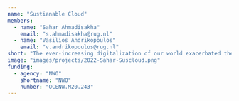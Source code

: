 ```yaml
---
name: "Sustianable Cloud"
members:
  - name: "Sahar Ahmadisakha"
    email: "s.ahmadisakha@rug.nl"
  - name: "Vasilios Andrikopoulos"
    email: "v.andrikopoulos@rug.nl"
short: "The ever-increasing digitalization of our world exacerbated the need (and opportunity) to address global sustainability goals at the software level. In fact, architecting sustainable software-intensive systems is recognized as one of the grand challenges of contemporary software engineering. The ubiquity of such systems provides a unique opportunity for a singular point of intervention in ameliorating sustainability across the socio-technical spectrum. At the same time, it also generates the necessary urgency in delivering sustainability through appropriate architecting practices. These practices are particularly compelling because they allow us to reason and evaluate system sustainability throughout the system's lifecycle. The wide adoption of cloud computing, however, where software, platforms, and infrastructure are delivered as-a-service makes this task complicated due to the opaqueness of consumed services. Related work on the topic so far has focused mainly on minimizing energy consumption at the data center level, i.e. on the environmental dimension, at the expense of the other sustainability dimensions, that is the technical, economic, and social ones. To address this deficiency, this project aims to develop a sustainability-aware architecting framework specifically for cloud-based software services which incorporates all dimensions of system sustainability. The framework is structured around the use of sustainability indicators, one per dimension, as the means of abstracting away from dimension-specific concerns. A major component of this project is the definition and evaluation of appropriate metrics associated with each indicator. Beyond that, our position, which we aim to test through this project, is that improving the indicator for each of the sustainability dimensions creates a positive reinforcement effect on the other indicators. We aim to investigate the efficacy of this (pro)position through a combination of empirical software engineering and design science. To achieve this goal, we will also create solid architecting tools, methods, and guidelines for delivering sustainability-aware cloud-based software services. By these means, SustainableCloud will actively contribute to developing a sustainability-aware future cloud"
image: "images/projects/2022-Sahar-Suscloud.png"
funding:
  - agency: "NWO"
    shortname: "NWO"
    number: "OCENW.M20.243"
---
```

